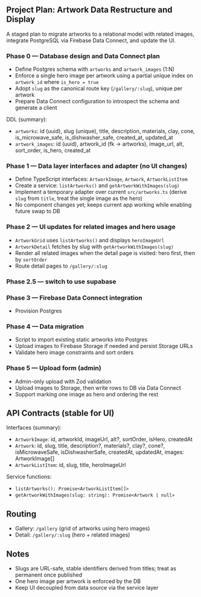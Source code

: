 ## Project Plan: Artwork Data Restructure and Display

A staged plan to migrate artworks to a relational model with related images, integrate PostgreSQL via Firebase Data Connect, and update the UI.

### Phase 0 — Database design and Data Connect plan
- Define Postgres schema with `artworks` and `artwork_images` (1:N)
- Enforce a single hero image per artwork using a partial unique index on `artwork_id` where `is_hero = true`
- Adopt `slug` as the canonical route key (`/gallery/:slug`), unique per artwork
- Prepare Data Connect configuration to introspect the schema and generate a client

DDL (summary):
- `artworks`: id (uuid), slug (unique), title, description, materials, clay, cone, is_microwave_safe, is_dishwasher_safe, created_at, updated_at
- `artwork_images`: id (uuid), artwork_id (fk → artworks), image_url, alt, sort_order, is_hero, created_at

### Phase 1 — Data layer interfaces and adapter (no UI changes)
- Define TypeScript interfaces: `ArtworkImage`, `Artwork`, `ArtworkListItem`
- Create a service: `listArtworks()` and `getArtworkWithImages(slug)`
- Implement a temporary adapter over current `src/artworks.ts` (derive `slug` from `title`, treat the single image as the hero)
- No component changes yet; keeps current app working while enabling future swap to DB

### Phase 2 — UI updates for related images and hero usage
- `ArtworkGrid` uses `listArtworks()` and displays `heroImageUrl`
- `ArtworkDetail` fetches by slug with `getArtworkWithImages(slug)`
- Render all related images when the detail page is visited: hero first, then by `sortOrder`
- Route detail pages to `/gallery/:slug`

### Phase 2.5 — switch to use supabase


### Phase 3 — Firebase Data Connect integration
- Provision Postgres

### Phase 4 — Data migration
- Script to import existing static artworks into Postgres
- Upload images to Firebase Storage if needed and persist Storage URLs
- Validate hero image constraints and sort orders

### Phase 5 — Upload form (admin)
- Admin-only upload with Zod validation
- Upload images to Storage, then write rows to DB via Data Connect
- Support marking one image as hero and ordering the rest

## API Contracts (stable for UI)

Interfaces (summary):
- `ArtworkImage`: id, artworkId, imageUrl, alt?, sortOrder, isHero, createdAt
- `Artwork`: id, slug, title, description?, materials?, clay?, cone?, isMicrowaveSafe, isDishwasherSafe, createdAt, updatedAt, images: ArtworkImage[]
- `ArtworkListItem`: id, slug, title, heroImageUrl

Service functions:
- `listArtworks(): Promise<ArtworkListItem[]>`
- `getArtworkWithImages(slug: string): Promise<Artwork | null>`

## Routing
- Gallery: `/gallery` (grid of artworks using hero images)
- Detail: `/gallery/:slug` (hero + related images)

## Notes
- Slugs are URL-safe, stable identifiers derived from titles; treat as permanent once published
- One hero image per artwork is enforced by the DB
- Keep UI decoupled from data source via the service layer


